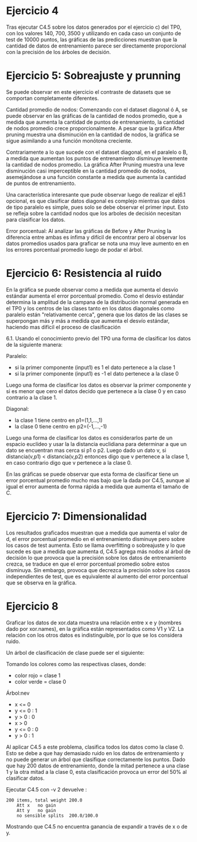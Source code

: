 
Ejercicio 4
===========

Tras ejecutar C4.5 sobre los datos generados por el ejercicio c)
del TP0, con los valores 140, 700, 3500 y utilizando en cada caso un
conjunto de test de 10000 puntos, las gráficas de las predicciones
muestran que la cantidad de datos de entrenamiento parece ser
directamente proporcional con la precisión de los árboles de decisión.

Ejercicio 5: Sobreajuste y prunning
===================================

Se puede observar en este ejercicio el contraste de datasets que se
comportan completamente diferentes.

Cantidad promedio de nodos:
	 Comenzando con el dataset diagonal ó A, se puede observar en
las gráficas de la cantidad de nodos promedio, que a medida que
aumenta la cantidad de puntos de entrenamiento, la cantidad de nodos
promedio crece proporcionalmente. A pesar que la gráfica After
pruning muestra una disminución en la cantidad de nodos, la gráfica se
sigue asimilando a una función monótona creciente.

Contrariamente a lo que sucede con el dataset diagonal, en el
paralelo o B, a medida que aumentan los puntos de entrenamiento
disminuye levemente la cantidad de nodos promedio. La gráfica After
Pruning muestra una leve disminución casi imperceptible en la cantidad
promedio de nodos, asemejándose a una función constante a medida que
aumenta la cantidad de puntos de entrenamiento.

Una característica interesante que pude observar luego de realizar el
ej6.1 opcional, es que clasificar datos diagonal es complejo mientras
que datos de tipo paralelo es simple, pues solo se debe observar el
primer input. Esto se refleja sobre la cantidad nodos que los arboles
de decisión necesitan para clasificar los datos.

Error porcentual:
Al analizar las gráficas de Before y After Pruning la diferencia entre
ambas es ínfima y difícil de encontrar pero al observar los datos
promedios usados para graficar se nota una muy leve aumento en en los
errores porcentual promedio luego de podar el árbol.

Ejercicio 6: Resistencia al ruido
=================================

En la gráfica se puede observar como a medida que aumenta el desvío
estándar aumenta el error porcentual promedio.
Como el desvío estándar determina la amplitud de la campana de la
distribución normal generada en el TP0 y los centros de las clases
tanto en los datos diagonales como paralelo están "relativamente
cerca", genera que los datos de las clases se superpongan más y más a
medida que aumenta el desvío estándar, haciendo mas difícil el proceso
de clasificación

6.1. Usando el conocimiento previo del TP0 una forma de clasificar los
datos de la siguiente manera:

Paralelo:
  - si la primer componente (input1) es 1 el dato pertenece a
    la clase 1
  - si la primer componente (input1) es -1 el dato pertenece
    a la clase 0

Luego una forma de clasificar los datos es observar la primer
componente y si es menor que cero el datos decido que pertenece a la
clase 0 y en caso contrario a la clase 1.

Diagonal:
 - la clase 1 tiene centro en p1=(1,1,...,1)
 - la clase 0 tiene centro en p2=(-1,...,-1)

Luego una forma de clasificar los datos es considerarlos parte de un
espacio euclídeo y usar la la distancia euclidiana para determinar a
que un dato se encuentran mas cerca si p1 o p2. Luego dado un dato v,
si distancia(v,p1) < distancia(v,p2) entonces digo que v pertenece a
la clase 1, en caso contrario digo que v pertenece a la clase 0.

En las gráficas se puede observar que esta forma de clasificar tiene
un error porcentual promedio mucho mas bajo que la dada por C4.5,
aunque al igual el error aumenta de forma rápida a medida que aumenta
el tamaño de C.

Ejercicio 7:  Dimensionalidad
=============================

Los resultados graficados muestran que a medida que aumenta el
valor de d, el error porcentual promedio en el entrenamiento disminuye
pero sobre los casos de test aumenta. Esto se llama overfitting o
sobreajuste y lo que sucede es que a medida que aumenta d, C4.5 agrega
más nodos al árbol de decisión lo que provoca que la precisión sobre
los datos de entrenamiento crezca, se traduce en que el error
porcentual promedio sobre estos disminuya. Sin embargo, provoca que
decrezca la precisión sobre los casos independientes de test, que es
equivalente al aumento del error porcentual que se observa en la
gráfica.

Ejercicio 8
===========

Graficar los datos de xor.data muestra una relación entre x e y
(nombres dado por xor.names), en la gráfica están representados como
V1 y V2. La relación con los otros datos es indistinguible, por lo que
se los considera ruido.

Un árbol de clasificación de clase puede ser el siguiente:

Tomando los colores como las respectivas clases, donde:
  - color rojo  = clase 1
  - color verde = clase 0

Árbol:nev
* x <= 0
 * y <= 0 : 1
 * y >  0 : 0
* x >  0
 * y <= 0 : 0
 * y >  0 : 1

Al aplicar C4.5 a este problema, clasifica todos los datos como la
clase 0. Esto se debe a que hay demasiado ruido en los datos de
entrenamiento y no puede generar un árbol que clasifique correctamente
los puntos.
Dado que hay 200 datos de entrenamiento, donde la mitad pertenece a
una clase 1 y la otra mitad a la clase 0, esta clasificación provoca
un error del 50% al clasificar datos.

Ejecutar C4.5 con -v 2 devuelve :

    200 items, total weight 200.0
        Att x   no gain
        Att y   no gain
        no sensible splits  200.0/100.0

Mostrando que C4.5 no encuentra ganancia de expandir a través de x o
de y.
